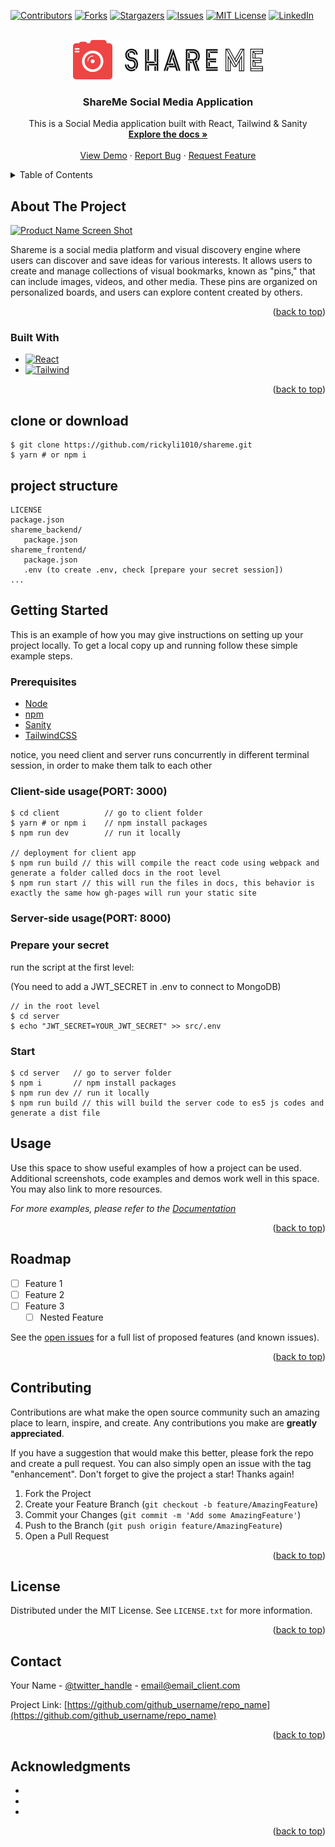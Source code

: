 <!-- PROJECT SHIELDS -->
<!--
*** I'm using markdown "reference style" links for readability.
*** Reference links are enclosed in brackets [ ] instead of parentheses ( ).
*** See the bottom of this document for the declaration of the reference variables
*** for contributors-url, forks-url, etc. This is an optional, concise syntax you may use.
*** https://www.markdownguide.org/basic-syntax/#reference-style-links
-->
[![Contributors][contributors-shield]][contributors-url]
[![Forks][forks-shield]][forks-url]
[![Stargazers][stars-shield]][stars-url]
[![Issues][issues-shield]][issues-url]
[![MIT License][license-shield]][license-url]
[![LinkedIn][linkedin-shield]][linkedin-url]



<!-- PROJECT LOGO -->
<br />
<div align="center">
  <a href="https://github.com/rickyli1010/shareme">
    <img src="shareme_frontend/src/assets/logo.png" alt="Logo" width="304" height="63">
  </a>

<h3 align="center">ShareMe Social Media Application</h3>

  <p align="center">
    This is a Social Media application built with React, Tailwind & Sanity
    <br />
    <a href="https://github.com/rickyli1010/shareme"><strong>Explore the docs »</strong></a>
    <br />
    <br />
    <a href="https://share-me-rl.netlify.app/">View Demo</a>
    ·
    <a href="https://github.com/rickyli1010/shareme/issues">Report Bug</a>
    ·
    <a href="https://github.com/rickyli1010/shareme/issues">Request Feature</a>
  </p>
</div>



<!-- TABLE OF CONTENTS -->
<details>
  <summary>Table of Contents</summary>
  <ol>
    <li>
      <a href="#about-the-project">About The Project</a>
      <ul>
        <li><a href="#built-with">Built With</a></li>
      </ul>
    </li>
    <li>
      <a href="#getting-started">Getting Started</a>
      <ul>
        <li><a href="#prerequisites">Prerequisites</a></li>
        <li><a href="#installation">Installation</a></li>
      </ul>
    </li>
    <li><a href="#usage">Usage</a></li>
    <li><a href="#roadmap">Roadmap</a></li>
    <li><a href="#contributing">Contributing</a></li>
    <li><a href="#license">License</a></li>
    <li><a href="#contact">Contact</a></li>
    <li><a href="#acknowledgments">Acknowledgments</a></li>
  </ol>
</details>



<!-- ABOUT THE PROJECT -->
## About The Project

[![Product Name Screen Shot][product-screenshot]](https://share-me-rl.netlify.app/)

Shareme is a social media platform and visual discovery engine where users can discover and save ideas for various interests. It allows users to create and manage collections of visual bookmarks, known as "pins," that can include images, videos, and other media. These pins are organized on personalized boards, and users can explore content created by others.

<p align="right">(<a href="#readme-top">back to top</a>)</p>



### Built With

* [![React][React.js]][React-url]
* [![Tailwind][Tailwindcss.com]][TailwindCSS-url]

<p align="right">(<a href="#readme-top">back to top</a>)</p>

<!-- CLONE OR DOWNLOAD -->
## clone or download
```terminal
$ git clone https://github.com/rickyli1010/shareme.git
$ yarn # or npm i
```

<!-- PROJECT STRUCTURE -->
## project structure
```terminal
LICENSE
package.json
shareme_backend/
   package.json
shareme_frontend/
   package.json
   .env (to create .env, check [prepare your secret session])
...
```


<!-- GETTING STARTED -->
## Getting Started

This is an example of how you may give instructions on setting up your project locally.
To get a local copy up and running follow these simple example steps.

### Prerequisites
- [Node](https://nodejs.org/en/download/) 
- [npm](https://nodejs.org/en/download/package-manager/)
- [Sanity](https://www.npmjs.com/package/sanity)
- [TailwindCSS](https://www.npmjs.com/package/tailwindcss)

notice, you need client and server runs concurrently in different terminal session, in order to make them talk to each other

### Client-side usage(PORT: 3000)
```terminal
$ cd client          // go to client folder
$ yarn # or npm i    // npm install packages
$ npm run dev        // run it locally

// deployment for client app
$ npm run build // this will compile the react code using webpack and generate a folder called docs in the root level
$ npm run start // this will run the files in docs, this behavior is exactly the same how gh-pages will run your static site
```

### Server-side usage(PORT: 8000)

### Prepare your secret

run the script at the first level:

(You need to add a JWT_SECRET in .env to connect to MongoDB)

```terminal
// in the root level
$ cd server
$ echo "JWT_SECRET=YOUR_JWT_SECRET" >> src/.env
```

### Start

```terminal
$ cd server   // go to server folder
$ npm i       // npm install packages
$ npm run dev // run it locally
$ npm run build // this will build the server code to es5 js codes and generate a dist file
```
<!-- USAGE EXAMPLES -->
## Usage

Use this space to show useful examples of how a project can be used. Additional screenshots, code examples and demos work well in this space. You may also link to more resources.

_For more examples, please refer to the [Documentation](https://example.com)_

<p align="right">(<a href="#readme-top">back to top</a>)</p>



<!-- ROADMAP -->
## Roadmap

- [ ] Feature 1
- [ ] Feature 2
- [ ] Feature 3
    - [ ] Nested Feature

See the [open issues](https://github.com/github_username/repo_name/issues) for a full list of proposed features (and known issues).

<p align="right">(<a href="#readme-top">back to top</a>)</p>



<!-- CONTRIBUTING -->
## Contributing

Contributions are what make the open source community such an amazing place to learn, inspire, and create. Any contributions you make are **greatly appreciated**.

If you have a suggestion that would make this better, please fork the repo and create a pull request. You can also simply open an issue with the tag "enhancement".
Don't forget to give the project a star! Thanks again!

1. Fork the Project
2. Create your Feature Branch (`git checkout -b feature/AmazingFeature`)
3. Commit your Changes (`git commit -m 'Add some AmazingFeature'`)
4. Push to the Branch (`git push origin feature/AmazingFeature`)
5. Open a Pull Request

<p align="right">(<a href="#readme-top">back to top</a>)</p>



<!-- LICENSE -->
## License

Distributed under the MIT License. See `LICENSE.txt` for more information.

<p align="right">(<a href="#readme-top">back to top</a>)</p>



<!-- CONTACT -->
## Contact

Your Name - [@twitter_handle](https://twitter.com/twitter_handle) - email@email_client.com

Project Link: [https://github.com/github_username/repo_name](https://github.com/github_username/repo_name)

<p align="right">(<a href="#readme-top">back to top</a>)</p>



<!-- ACKNOWLEDGMENTS -->
## Acknowledgments

* []()
* []()
* []()

<p align="right">(<a href="#readme-top">back to top</a>)</p>



<!-- MARKDOWN LINKS & IMAGES -->
<!-- https://www.markdownguide.org/basic-syntax/#reference-style-links -->
[contributors-shield]: https://img.shields.io/github/contributors/rickyli1010/shareme.svg?style=for-the-badge
[contributors-url]: https://github.com/rickyli1010/shareme/graphs/contributors
[forks-shield]: https://img.shields.io/github/forks/rickyli1010/shareme.svg?style=for-the-badge
[forks-url]: https://github.com/rickyli1010/shareme/network/members
[stars-shield]: https://img.shields.io/github/stars/rickyli1010/shareme.svg?style=for-the-badge
[stars-url]: https://github.com/rickyli1010/shareme/stargazers
[issues-shield]: https://img.shields.io/github/issues/rickyli1010/shareme.svg?style=for-the-badge
[issues-url]: https://github.com/rickyli1010/shareme/issues
[license-shield]: https://img.shields.io/github/license/rickyli1010/shareme.svg?style=for-the-badge
[license-url]: https://github.com/rickyli1010/shareme/LICENSE
[linkedin-shield]: https://img.shields.io/badge/-LinkedIn-black.svg?style=for-the-badge&logo=linkedin&colorB=555
[linkedin-url]: https://linkedin.com/in/ricky1010
[product-screenshot]: https://i.ibb.co/8cLfj3X/image.png
[Next.js]: https://img.shields.io/badge/next.js-000000?style=for-the-badge&logo=nextdotjs&logoColor=white
[Next-url]: https://nextjs.org/
[React.js]: https://img.shields.io/badge/React-20232A?style=for-the-badge&logo=react&logoColor=61DAFB
[React-url]: https://reactjs.org/
[Vue.js]: https://img.shields.io/badge/Vue.js-35495E?style=for-the-badge&logo=vuedotjs&logoColor=4FC08D
[Vue-url]: https://vuejs.org/
[Angular.io]: https://img.shields.io/badge/Angular-DD0031?style=for-the-badge&logo=angular&logoColor=white
[Angular-url]: https://angular.io/
[Svelte.dev]: https://img.shields.io/badge/Svelte-4A4A55?style=for-the-badge&logo=svelte&logoColor=FF3E00
[Svelte-url]: https://svelte.dev/
[Laravel.com]: https://img.shields.io/badge/Laravel-FF2D20?style=for-the-badge&logo=laravel&logoColor=white
[Laravel-url]: https://laravel.com
[Bootstrap.com]: https://img.shields.io/badge/Bootstrap-563D7C?style=for-the-badge&logo=bootstrap&logoColor=white
[Bootstrap-url]: https://getbootstrap.com
[JQuery.com]: https://img.shields.io/badge/jQuery-0769AD?style=for-the-badge&logo=jquery&logoColor=white
[JQuery-url]: https://jquery.com 
[TailwindCSS.com]: https://img.shields.io/badge/tailwindcss-%2338B2AC.svg?style=for-the-badge&logo=tailwind-css&logoColor=white
[TailwindCSS-url]: https://tailwindcss.com/ 
